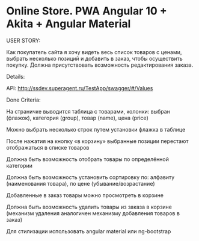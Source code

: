 # Online Store. PWA Angular 10 + Akita + Angular Material 
USER STORY:

Как покупатель сайта я хочу видеть весь список товаров с ценами, выбрать несколько позиций и добавить в заказ, чтобы осуществить покупку. Должна присутствовать возможность редактирования заказа.

Details:

API: http://ssdev.superagent.ru/TestApp/swagger/#/Values

Done Criteria:

На страничке выводится таблица с товарами, колонки: выбран (флажок), категория (group), товар (name), цена (price)

Можно выбрать несколько строк путем установки флажка в таблице

После нажатия на кнопку «в корзину» выбранные позиции перестают отображаться в списке товаров

Должна быть возможность отобрать товары по определённой категории

Должна быть возможность установить сортировку по: алфавиту (наименования товара), по цене (убывание/возрастание)

Добавленные в заказ товары можно просмотреть в корзине

Должна быть возможность удалить товары из заказа в корзине (механизм удаления аналогичен механизму добавления товаров в заказ)

Для стилизации использовать angular material или ng-bootstrap
